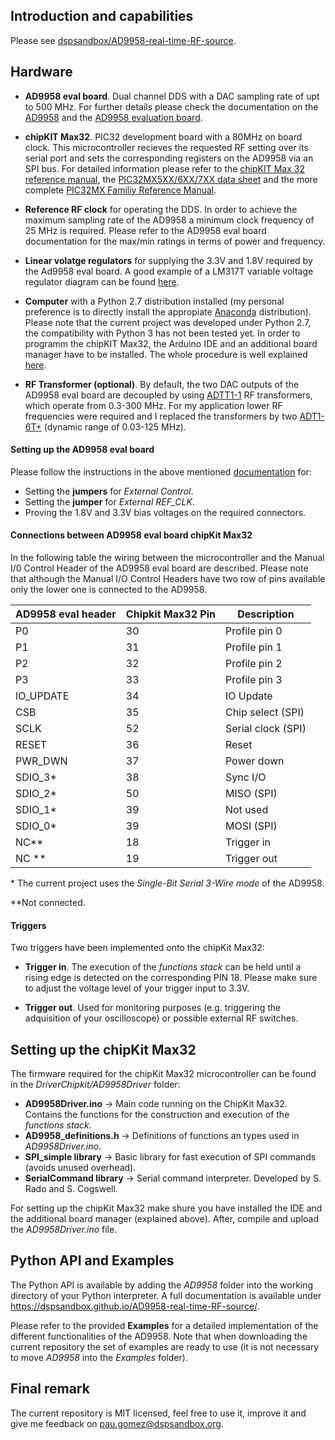 ## Introduction and capabilities
Please see [dspsandbox/AD9958-real-time-RF-source](https://www.dspsandbox.org/AD9958-real-time-RF-source).

## Hardware
* **AD9958 eval board**. Dual channel DDS with a DAC sampling rate of upt to 500 MHz. For further details please check the documentation on the [AD9958](https://www.analog.com/en/products/ad9958.html) and the [AD9958 evaluation board](https://www.analog.com/en/design-center/evaluation-hardware-and-software/evaluation-boards-kits/eval-ad9958.html).

* **chipKIT Max32**. PIC32 development board with a 80MHz on board clock. This microcontroller recieves the requested RF setting over its serial port and sets the corresponding registers on the AD9958 via an SPI bus. For detailed information please refer to the [chipKIT Max 32 reference manual](https://reference.digilentinc.com/chipkit_max32/refmanual),  the [PIC32MX5XX/6XX/7XX data sheet](http://ww1.microchip.com/downloads/en/DeviceDoc/60001156J.pdf) and the more complete [PIC32MX Familiy Reference Manual](http://hades.mech.northwestern.edu/images/2/21/61132B_PIC32ReferenceManual.pdf).

* **Reference RF clock** for operating the DDS. In order to achieve the maximum sampling rate of the AD9958 a minimum clock frequency of 25 MHz is required. Please refer to the  AD9958 eval board documentation for the max/min ratings in terms of power and frequency.

* **Linear volatge regulators** for supplying the 3.3V and 1.8V required by the Ad9958 eval board. A good example of a LM317T variable voltage regulator diagram can be found [here](https://www.electronics-tutorials.ws/blog/variable-voltage-power-supply.html).

* **Computer** with a Python 2.7 distribution installed (my personal preference is to directly install the appropiate [Anaconda](https://www.anaconda.com/download/) distribution). Please note that the current project was developed under Python 2.7, the compatibility with Python 3 has not been tested yet. In order to programm the chipKIT Max32, the Arduino IDE and an additional board manager have to be installed. The whole procedure is well explained [here](https://chipkit.net/wiki/index.php?title=ChipKIT_core).

* **RF Transformer (optional)**. By default, the two DAC outputs of the AD9958 eval board are decoupled by using [ADTT1-1](https://www.minicircuits.com/WebStore/dashboard.html?model=ADTT1-1) RF transformers, which operate from 0.3-300 MHz. For my application lower RF frequencies were required and I replaced the transformers by two [ADT1-6T+](https://www.minicircuits.com/WebStore/dashboard.html?model=ADT1-6T%2B) (dynamic range of 0.03-125 MHz).

#### Setting up the AD9958 eval board
Please follow the instructions in the above mentioned [documentation](https://www.analog.com/en/design-center/evaluation-hardware-and-software/evaluation-boards-kits/eval-ad9958.html) for:
* Setting the **jumpers** for *External Control*.
* Setting the **jumper** for *External REF_CLK*.
* Proving the 1.8V and 3.3V bias voltages on the required connectors.

#### Connections between AD9958 eval board chipKit Max32 
In the following table the wiring between the microcontroller and the Manual I/0 Control Header of the AD9958 eval board are described. Please note that although the Manual I/O Control Headers have two row of pins available only the lower one is connected to the AD9958.




|AD9958 eval header |Chipkit Max32 Pin |Description       |
| ------------- | ------------- | ------------- |
| P0 | 30 |Profile pin 0|
| P1 | 31 |Profile pin 1|
| P2 | 32 |Profile pin 2|
| P3 | 33 |Profile pin 3|
| IO_UPDATE | 34 |IO Update|
| CSB | 35 |Chip select (SPI) |
| SCLK | 52 |Serial clock (SPI)|
| RESET | 36 |Reset|
| PWR_DWN | 37 |Power down|
| SDIO_3\* | 38 |Sync I/O |
| SDIO_2\* | 50 | MISO (SPI) |
| SDIO_1\* | 39 | Not used |
| SDIO_0\* | 39 | MOSI (SPI) |
| NC\*\* | 18 | Trigger in |
| NC \*\* | 19 |Trigger out |


\* The current project uses the *Single-Bit Serial 3-Wire mode* of the AD9958.

\*\*Not connected.

#### Triggers
Two triggers have been implemented onto the chipKit Max32:
* **Trigger in**. The execution of the *functions stack* can be held until a rising edge is detected on the corresponding PIN 18. Please make sure to adjust the voltage level of your trigger input to 3.3V.

* **Trigger out**. Used for monitoring purposes (e.g. triggering the adquisition of your oscilloscope) or possible external RF switches.

## Setting up the chipKit Max32
The firmware required for the chipKit Max32 microcontroller can be found in the *DriverChipkit/AD9958Driver* folder:
* **AD9958Driver.ino** -> Main code running on the ChipKit Max32. Contains the functions for the construction and execution of the *functions stack*.
* **AD9958_definitions.h** -> Definitions of functions an types used in *AD9958Driver.ino*.
* **SPI_simple library** -> Basic library for fast execution of SPI commands (avoids unused overhead).
* **SerialCommand library** -> Serial command interpreter. Developed by S. Rado and S. Cogswell. 

For setting up the chipKit Max32 make shure you have installed the IDE and the additional board manager (explained above). After, compile and upload the *AD9958Driver.ino* file.


## Python API and Examples
The Python API is available by adding the *AD9958* folder into the working directory of your Python interpreter. A full documentation is available under https://dspsandbox.github.io/AD9958-real-time-RF-source/.

Please refer to the provided **Examples** for a detailed implementation of the different functionalities of the AD9958. Note that when downloading the current repository the set of examples are ready to use (it is not necessary to move *AD9958* into the *Examples* folder).

## Final remark
The current repository is MIT licensed, feel free to use it, improve it and give me feedback on pau.gomez@dspsandbox.org.  



